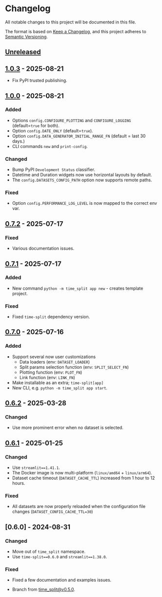 # Changelog

All notable changes to this project will be documented in this file.

The format is based on [Keep a Changelog](https://keepachangelog.com/en/1.0.0/),
and this project adheres to [Semantic Versioning](https://semver.org/spec/v2.0.0.html).

## [Unreleased]

## [1.0.3] - 2025-08-21
* Fix PyPI trusted publishing.

## [1.0.0] - 2025-08-21

### Added
* Options `config.CONFIGURE_PLOTTING` and `CONFIGURE_LOGGING` (default=`true` for both).
* Option `config.DATE_ONLY` (default=`true`).
* Option `config.DATA_GENERATOR_INITIAL_RANGE_FN` (default = last 30 days.)
* CLI commands `new` and `print-config`.

### Changed
* Bump PyPI `Development Status` classifier.
* Datetime and Duration widgets now use horizontal layouts by default.
* The `config.DATASETS_CONFIG_PATH` option now supports remote paths.

### Fixed
* Option `config.PERFORMANCE_LOG_LEVEL` is now mapped to the correct env var.

## [0.7.2] - 2025-07-17

### Fixed
* Various documentation issues.

## [0.7.1] - 2025-07-17

### Added
- New command `python -m time_split app new` - creates template project.

### Fixed
- Fixed `time-split` dependency version.

## [0.7.0] - 2025-07-16

### Added
* Support several now user customizations
  - Data loaders (env: `DATASET_LOADER`)
  - Split params selection function (env: `SPLIT_SELECT_FN`)
  - Plotting function (env: `PLOT_FN`)
  - Link function (env: `LINK_FN`)
* Make installable as an extra; `time-split[app]`
* New CLI, e.g. `python -m time_split app start`.

## [0.6.2] - 2025-03-28

### Changed
* Use more prominent error when no dataset is selected.

## [0.6.1] - 2025-01-25

### Changed
* Use `streamlit==1.41.1`.
* The Docker image is now multi-platform (`linux/amd64` + `linux/arm64`).
* Dataset cache timeout (`DATASET_CACHE_TTL`) increased from 1 hour to 12 hours.

### Fixed
* All datasets are now properly reloaded when the configuration file changes (`DATASET_CONFIG_CACHE_TTL=30`)

## [0.6.0] - 2024-08-31

### Changed
* Move out of `time_split` namespace.
* Use `time-split==0.6.0` and `streamlit==1.38.0`.

### Fixed
* Fixed a few documentation and examples issues.

* Branch from [time_split@v0.5.0](https://github.com/rsundqvist/time-split/blob/v0.5.0/CHANGELOG.md).


[Unreleased]: https://github.com/rsundqvist/time-split-app/compare/v1.0.3...HEAD
[1.0.3]: https://github.com/rsundqvist/time-split-app/compare/v1.0.2...v1.0.3
[1.0.2]: https://github.com/rsundqvist/time-split-app/compare/v1.0.1...v1.0.2
[1.0.1]: https://github.com/rsundqvist/time-split-app/compare/v1.0.0...v1.0.1
[1.0.0]: https://github.com/rsundqvist/time-split-app/compare/v0.7.2...v1.0.0
[0.7.2]: https://github.com/rsundqvist/time-split-app/compare/v0.7.1...v0.7.2
[0.7.1]: https://github.com/rsundqvist/time-split-app/compare/v0.7.0...v0.7.1
[0.7.0]: https://github.com/rsundqvist/time-split-app/compare/v0.6.2...v0.7.0
[0.6.2]: https://github.com/rsundqvist/time-split-app/compare/v0.6.1...v0.6.2
[0.6.1]: https://github.com/rsundqvist/time-split-app/compare/v0.6.0...v0.6.1
[0.1.0]: https://github.com/rsundqvist/time-split-app/compare/v0.0.0...v0.6.0
